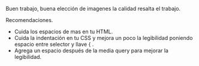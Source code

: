 Buen trabajo, buena elección de imagenes la calidad resalta el trabajo.

Recomendaciones.

- Cuida los espacios de mas en tu HTML.
- Cuida la indentación en tu CSS y mejora un poco la legibilidad poniendo espacio entre selector y llave { .
- Agrega un espacio después de la media query para mejorar la legibilidad.
